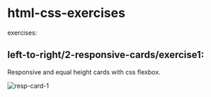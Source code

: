 # html-css-exercises
exercises:

## left-to-right/2-responsive-cards/exercise1:

Responsive and equal height cards with css flexbox.

![resp-card-1](https://github.com/Mohsen-Nazemi/html-css-exercises/assets/81500583/8235e930-461f-4418-a657-22ac976dec7e)


